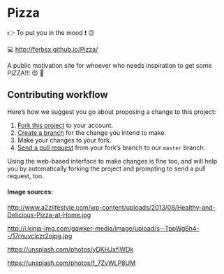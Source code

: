 # Pizza
:point_right: To put you in the mood :exclamation: :wink:

:computer: http://ferbsx.github.io/Pizza/

A public motivation site for whoever who needs inspiration to get some PIZZA!!!
:heart_eyes: :pizza:

## Contributing workflow

Here’s how we suggest you go about proposing a change to this project:

1. [Fork this project][fork] to your account.
2. [Create a branch][branch] for the change you intend to make.
3. Make your changes to your fork.
4. [Send a pull request][pr] from your fork’s branch to our `master` branch.

Using the web-based interface to make changes is fine too, and will help you
by automatically forking the project and prompting to send a pull request, too.

[fork]: https://help.github.com/articles/fork-a-repo/
[branch]: https://help.github.com/articles/creating-and-deleting-branches-within-your-repository
[pr]: https://help.github.com/articles/using-pull-requests/


#### Image sources:
http://www.a2zlifestyle.com/wp-content/uploads/2013/08/Healthy-and-Delicious-Pizza-at-Home.jpg

http://i.kinja-img.com/gawker-media/image/upload/s--TppWg6h4--/17rnuvclczr2ojpg.jpg

https://unsplash.com/photos/yDKHJxfiWDk

https://unsplash.com/photos/f_7ZvWLP8UM
